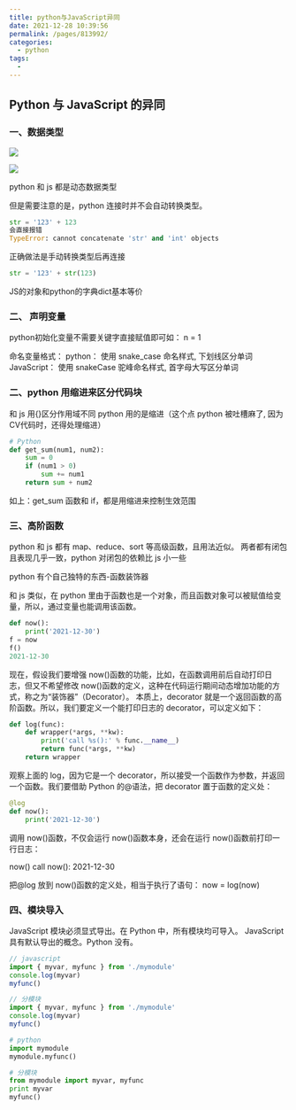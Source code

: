 ```yaml
---
title: python与JavaScript异同
date: 2021-12-28 10:39:56
permalink: /pages/813992/
categories:
  - python
tags:
  -
---
```


## Python 与 JavaScript 的异同

### 一、数据类型

![](https://qiniu.espe.work/blog/20211229110644.png)

![](https://qiniu.espe.work/blog/20220104004545.png)

python 和 js 都是动态数据类型  

但是需要注意的是，python 连接时并不会自动转换类型。  


```py
str = '123' + 123
会直接报错
TypeError: cannot concatenate 'str' and 'int' objects
```

正确做法是手动转换类型后再连接

```py
str = '123' + str(123)
```

JS的对象和python的字典dict基本等价  


### 二、 声明变量
 
python初始化变量不需要关键字直接赋值即可如： n = 1  

命名变量格式：
python： 使用 snake_case 命名样式, 下划线区分单词
JavaScript： 使用 snakeCase 驼峰命名样式, 首字母大写区分单词


### 二、python 用缩进来区分代码块

和 js 用{}区分作用域不同 python 用的是缩进（这个点 python 被吐槽麻了, 因为CV代码时，还得处理缩进）

```python
# Python
def get_sum(num1, num2):
    sum = 0
    if (num1 > 0)
        sum += num1
    return sum + num2
```

如上：get_sum 函数和 if，都是用缩进来控制生效范围

### 三、高阶函数

python 和 js 都有 map、reduce、sort 等高级函数，且用法近似。 两者都有闭包且表现几乎一致，python 对闭包的依赖比 js 小一些

python 有个自己独特的东西-函数装饰器

和 js 类似，在 python 里由于函数也是一个对象，而且函数对象可以被赋值给变量，所以，通过变量也能调用该函数。

```python
def now():
    print('2021-12-30')
f = now
f()
2021-12-30
```

现在，假设我们要增强 now()函数的功能，比如，在函数调用前后自动打印日志，但又不希望修改 now()函数的定义，这种在代码运行期间动态增加功能的方式，称之为“装饰器”（Decorator）。
本质上，decorator 就是一个返回函数的高阶函数。所以，我们要定义一个能打印日志的 decorator，可以定义如下：

```python
def log(func):
    def wrapper(*args, **kw):
        print('call %s():' % func.__name__)
        return func(*args, **kw)
    return wrapper
```

观察上面的 log，因为它是一个 decorator，所以接受一个函数作为参数，并返回一个函数。我们要借助 Python 的@语法，把 decorator 置于函数的定义处：

```python
@log
def now():
    print('2021-12-30')
```

调用 now()函数，不仅会运行 now()函数本身，还会在运行 now()函数前打印一行日志：

now()
call now():
2021-12-30

把@log 放到 now()函数的定义处，相当于执行了语句：
now = log(now)

### 四、模块导入

JavaScript 模块必须显式导出。在 Python 中，所有模块均可导入。
JavaScript 具有默认导出的概念。Python 没有。

```js
// javascript
import { myvar, myfunc } from './mymodule'
console.log(myvar)
myfunc()

// 分模块
import { myvar, myfunc } from './mymodule'
console.log(myvar)
myfunc()
```

```python
# python
import mymodule
mymodule.myfunc()

# 分模块
from mymodule import myvar, myfunc
print myvar
myfunc()

```

